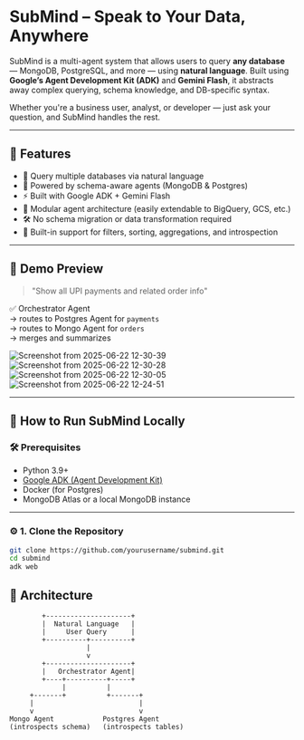 # SubMind – Speak to Your Data, Anywhere

SubMind is a multi-agent system that allows users to query **any database** — MongoDB, PostgreSQL, and more — using **natural language**. Built using **Google’s Agent Development Kit (ADK)** and **Gemini Flash**, it abstracts away complex querying, schema knowledge, and DB-specific syntax.

Whether you're a business user, analyst, or developer — just ask your question, and SubMind handles the rest.

---

## 🚀 Features

- 🔗 Query multiple databases via natural language
- 🧠 Powered by schema-aware agents (MongoDB & Postgres)
- ⚡ Built with Google ADK + Gemini Flash
- 🧩 Modular agent architecture (easily extendable to BigQuery, GCS, etc.)
- 🛠️ No schema migration or data transformation required
- 🧪 Built-in support for filters, sorting, aggregations, and introspection

---

## 📸 Demo Preview

> "Show all UPI payments and related order info"

✅ Orchestrator Agent  
→ routes to Postgres Agent for `payments`  
→ routes to Mongo Agent for `orders`  
→ merges and summarizes

![Screenshot from 2025-06-22 12-30-39](https://github.com/user-attachments/assets/a5a418b8-bce4-49a4-90c6-645c5d7e36d7)
![Screenshot from 2025-06-22 12-30-28](https://github.com/user-attachments/assets/1238d29f-afc9-4f34-94ee-f175d811e660)
![Screenshot from 2025-06-22 12-30-05](https://github.com/user-attachments/assets/6057235c-2816-41c3-bd7a-90f8f0eda9d0)
![Screenshot from 2025-06-22 12-24-51](https://github.com/user-attachments/assets/9deeb92a-8a3f-42f2-80fb-4c36e2fe83c2)

---

## 🧪 How to Run SubMind Locally

### 🛠️ Prerequisites

- Python 3.9+
- [Google ADK (Agent Development Kit)](https://github.com/google/agent-development-kit)
- Docker (for Postgres)
- MongoDB Atlas or a local MongoDB instance

---

### ⚙️ 1. Clone the Repository

```bash
git clone https://github.com/yourusername/submind.git
cd submind
adk web
```


## 🧱 Architecture

```text
        +---------------------+
        |  Natural Language   |
        |     User Query      |
        +----------+----------+
                   |
                   v
        +---------------------+
        |   Orchestrator Agent|
        +----+----------+-----+
             |          |
     +-------+          +-------+
     |                          |
     v                          v
Mongo Agent            Postgres Agent
(introspects schema)   (introspects tables)
